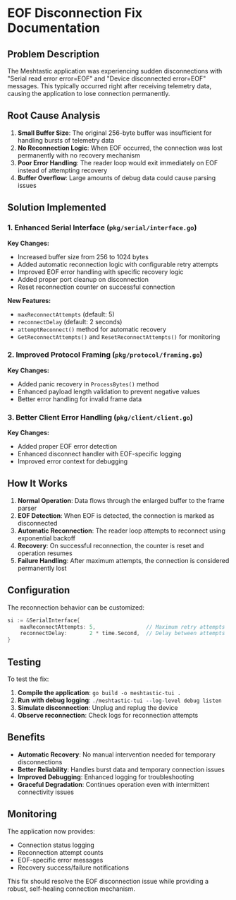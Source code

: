 # EOF Disconnection Fix Documentation

## Problem Description

The Meshtastic application was experiencing sudden disconnections with "Serial read error error=EOF" and "Device disconnected error=EOF" messages. This typically occurred right after receiving telemetry data, causing the application to lose connection permanently.

## Root Cause Analysis

1. **Small Buffer Size**: The original 256-byte buffer was insufficient for handling bursts of telemetry data
2. **No Reconnection Logic**: When EOF occurred, the connection was lost permanently with no recovery mechanism
3. **Poor Error Handling**: The reader loop would exit immediately on EOF instead of attempting recovery
4. **Buffer Overflow**: Large amounts of debug data could cause parsing issues

## Solution Implemented

### 1. Enhanced Serial Interface (`pkg/serial/interface.go`)

**Key Changes:**
- Increased buffer size from 256 to 1024 bytes
- Added automatic reconnection logic with configurable retry attempts
- Improved EOF error handling with specific recovery logic
- Added proper port cleanup on disconnection
- Reset reconnection counter on successful connection

**New Features:**
- `maxReconnectAttempts` (default: 5)
- `reconnectDelay` (default: 2 seconds)
- `attemptReconnect()` method for automatic recovery
- `GetReconnectAttempts()` and `ResetReconnectAttempts()` for monitoring

### 2. Improved Protocol Framing (`pkg/protocol/framing.go`)

**Key Changes:**
- Added panic recovery in `ProcessBytes()` method
- Enhanced payload length validation to prevent negative values
- Better error handling for invalid frame data

### 3. Better Client Error Handling (`pkg/client/client.go`)

**Key Changes:**
- Added proper EOF error detection
- Enhanced disconnect handler with EOF-specific logging
- Improved error context for debugging

## How It Works

1. **Normal Operation**: Data flows through the enlarged buffer to the frame parser
2. **EOF Detection**: When EOF is detected, the connection is marked as disconnected
3. **Automatic Reconnection**: The reader loop attempts to reconnect using exponential backoff
4. **Recovery**: On successful reconnection, the counter is reset and operation resumes
5. **Failure Handling**: After maximum attempts, the connection is considered permanently lost

## Configuration

The reconnection behavior can be customized:

```go
si := &SerialInterface{
    maxReconnectAttempts: 5,                // Maximum retry attempts
    reconnectDelay:       2 * time.Second,  // Delay between attempts
}
```

## Testing

To test the fix:

1. **Compile the application**: `go build -o meshtastic-tui .`
2. **Run with debug logging**: `./meshtastic-tui --log-level debug listen`
3. **Simulate disconnection**: Unplug and replug the device
4. **Observe reconnection**: Check logs for reconnection attempts

## Benefits

- **Automatic Recovery**: No manual intervention needed for temporary disconnections
- **Better Reliability**: Handles burst data and temporary connection issues
- **Improved Debugging**: Enhanced logging for troubleshooting
- **Graceful Degradation**: Continues operation even with intermittent connectivity issues

## Monitoring

The application now provides:
- Connection status logging
- Reconnection attempt counts
- EOF-specific error messages
- Recovery success/failure notifications

This fix should resolve the EOF disconnection issue while providing a robust, self-healing connection mechanism.
